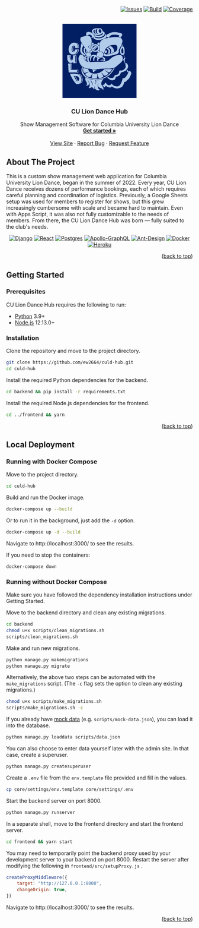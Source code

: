 <a name="readme-top"></a>

<div align="right">

[![Issues][issues-shield]][issues-url]
[![Build][build-shield]][build-url]
[![Coverage][coverage-shield]][coverage-url]</a>

</div>


<!-- PROJECT LOGO -->
<br />
<div align="center">
  <a href="https://github.com/ew2664/culd-hub">
    <img src="frontend/src/assets/logo.png" alt="Logo" width="200" height="200">
  </a>

<h3 align="center">CU Lion Dance Hub</h3>

  <p align="center">
    Show Management Software for Columbia University Lion Dance
    <br />
    <a href="#getting-started"><strong>Get started »</strong></a>
    <br />
    <br />
    <a href="https://hub.culiondance.org/">View Site</a>
    ·
    <a href="https://github.com/ew2664/culd-hub/issues">Report Bug</a>
    ·
    <a href="https://github.com/ew2664/culd-hub/issues">Request Feature</a>
  </p>
</div>


<!-- ABOUT THE PROJECT -->

## About The Project

This is a custom show management web application for Columbia University Lion
Dance, began in the summer of 2022. Every
year, CU Lion Dance receives dozens of performance bookings, each of which
requires careful planning and coordination of
logistics. Previously, a Google Sheets setup was used for members to register
for shows, but this grew increasingly
cumbersome with scale and became hard to maintain. Even with Apps Script, it was
also not fully customizable to the
needs of members. From there, the CU Lion Dance Hub was born — fully suited to the club's needs.

<div align="center">

[![Django][Django]][Django-url]
[![React][React.js]][React-url]
[![Postgres][Postgres]][Postgres-url]
[![Apollo-GraphQL][Apollo-GraphQL]][Apollo-GraphQL-url]
[![Ant-Design][Ant-Design]][Ant-Design-url]
[![Docker][Docker]][Docker-url]
[![Heroku][Heroku]][Heroku-url]

</div>


<p align="right">(<a href="#readme-top">back to top</a>)</p>


<!-- GETTING STARTED -->

## Getting Started

<a name="getting-started"></a>

### Prerequisites

CU Lion Dance Hub requires the following to run:

- [Python][Python-url] 3.9+
- [Node.js][Node-url] 12.13.0+

### Installation

Clone the repository and move to the project directory.

```sh
git clone https://github.com/ew2664/culd-hub.git
cd culd-hub
```

Install the required Python dependencies for the backend.

```sh
cd backend && pip install -r requirements.txt
```

Install the required Node.js dependencies for the frontend.

```sh
cd ../frontend && yarn
```

<p align="right">(<a href="#readme-top">back to top</a>)</p>

## Local Deployment

### Running with Docker Compose

Move to the project directory.

```sh
cd culd-hub
```

Build and run the Docker image.

```sh
docker-compose up --build
```

Or to run it in the background, just add the `-d` option.

```sh
docker-compose up -d --build
```

Navigate to http://localhost:3000/ to see the results.

If you need to stop the containers:

```sh
docker-compose down
```

### Running without Docker Compose

Make sure you have followed the dependency installation instructions under
Getting Started.

Move to the backend directory and clean any existing migrations.

```sh
cd backend
chmod u+x scripts/clean_migrations.sh
scripts/clean_migrations.sh
```

Make and run new migrations.

```sh
python manage.py makemigrations
python manage.py migrate
```

Alternatively, the above two steps can be automated with the `make_migrations`
script. (The `-c` flag sets the option to
clean any existing migrations.)

```sh
chmod u+x scripts/make_migrations.sh
scripts/make_migrations.sh -c
```

If you already have [mock data][mock-data-url] (e.g. `scripts/mock-data.json`),
you can load it into the database.

```sh
python manage.py loaddata scripts/data.json
```

You can also choose to enter data yourself later with the admin site. In that
case, create a superuser.

```sh
python manage.py createsuperuser
```

Create a `.env` file from the `env.template` file provided and fill in the
values.

```sh
cp core/settings/env.template core/settings/.env
```

Start the backend server on port 8000.

```sh
python manage.py runserver
```

In a separate shell, move to the frontend directory and start the frontend
server.

```sh
cd frontend && yarn start
```

You may need to temporarily point the backend proxy used by your development
server to your backend on port 8000.
Restart the server after modifying the following in `frontend/src/setupProxy.js`
.

```javascript
createProxyMiddleware({
    target: "http://127.0.0.1:8000",
    changeOrigin: true,
})
```

Navigate to http://localhost:3000/ to see the results.

<p align="right">(<a href="#readme-top">back to top</a>)</p>

<!-- MARKDOWN LINKS & IMAGES -->
<!-- https://github.com/Ileriayo/markdown-badges -->

[build-shield]: https://img.shields.io/github/workflow/status/ew2664/culd-hub/Deployment?style=flat-square

[build-url]: https://github.com/ew2664/culd-hub/actions/workflows/deploy.yml

[coverage-shield]: https://img.shields.io/codecov/c/github/ew2664/culd-hub?style=flat-square&token=XU966851SF

[coverage-url]: https://app.codecov.io/gh/ew2664/culd-hub

[issues-shield]: https://img.shields.io/github/issues/ew2664/culd-hub.svg?style=flat-square

[issues-url]: https://github.com/ew2664/culd-hub/issues

[product-screenshot]: images/screenshot.png

[React.js]: https://img.shields.io/badge/React-20232A?style=for-the-badge&logo=react&logoColor=61DAFB

[React-url]: https://reactjs.org/

[Postgres]: https://img.shields.io/badge/postgres-%23316192.svg?style=for-the-badge&logo=postgresql&logoColor=white

[Postgres-url]: https://www.postgresql.org/

[Django]: https://img.shields.io/badge/django-%23092E20.svg?style=for-the-badge&logo=django&logoColor=white

[Django-url]: https://www.djangoproject.com/

[Ant-Design]: https://img.shields.io/badge/-AntDesign-%230170FE?style=for-the-badge&logo=ant-design&logoColor=white

[Ant-Design-url]: https://ant.design/

[Apollo-GraphQL]: https://img.shields.io/badge/-ApolloGraphQL-311C87?style=for-the-badge&logo=apollo-graphql

[Apollo-GraphQL-url]: https://www.apollographql.com/

[Docker]: https://img.shields.io/badge/docker-%230db7ed.svg?style=for-the-badge&logo=docker&logoColor=white

[Docker-url]: https://www.docker.com/

[Heroku]: https://img.shields.io/badge/heroku-%23430098.svg?style=for-the-badge&logo=heroku&logoColor=white

[Heroku-url]: https://www.heroku.com/

[Python-url]: https://www.python.org/

[Node-url]: https://nodejs.org/en/

[Npm-url]: https://www.npmjs.com/

[mock-data-url]: https://drive.google.com/file/d/15EpdAY931qGVnp5tzQZiUM-SkuKRD01o/view?usp=sharing
